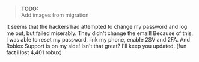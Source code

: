 > <strong>TODO:</strong><br>
Add images from migration

It seems that the hackers had attempted to change my password and log me out, but failed miserably. They didn't change the email! Because of this, I was able to reset my password, link my phone, enable 2SV and 2FA. And Roblox Support is on my side! Isn't that great? I'll keep you updated. (fun fact i lost 4,401 robux)